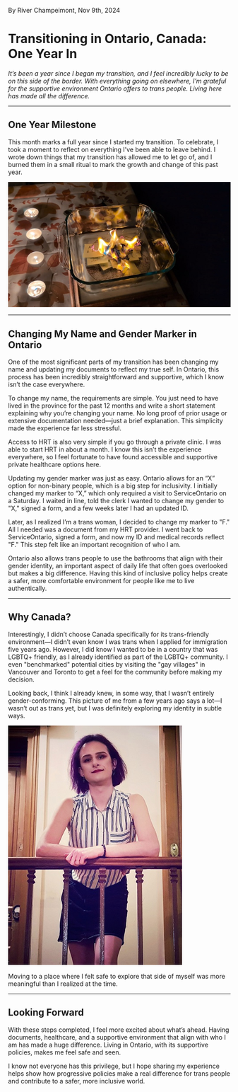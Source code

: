 By River Champeimont, Nov 9th, 2024

# Transitioning in Ontario, Canada: One Year In

_It’s been a year since I began my transition, and I feel incredibly lucky to be on this side of the border. With everything going on elsewhere, I’m grateful for the supportive environment Ontario offers to trans people. Living here has made all the difference._

---

## One Year Milestone

This month marks a full year since I started my transition. To celebrate, I took a moment to reflect on everything I’ve been able to leave behind. I wrote down things that my transition has allowed me to let go of, and I burned them in a small ritual to mark the growth and change of this past year.

![Pieces of paper burning in a glass dish, with small tealight candles surrounding it. Each paper contains something that River’s transition has helped her leave behind, symbolizing a personal release.](transitioning_in_ontario/burn.jpg)

---

## Changing My Name and Gender Marker in Ontario

One of the most significant parts of my transition has been changing my name and updating my documents to reflect my true self. In Ontario, this process has been incredibly straightforward and supportive, which I know isn’t the case everywhere.

To change my name, the requirements are simple. You just need to have lived in the province for the past 12 months and write a short statement explaining why you’re changing your name. No long proof of prior usage or extensive documentation needed—just a brief explanation. This simplicity made the experience far less stressful.

Access to HRT is also very simple if you go through a private clinic. I was able to start HRT in about a month. I know this isn’t the experience everywhere, so I feel fortunate to have found accessible and supportive private healthcare options here.

Updating my gender marker was just as easy. Ontario allows for an “X” option for non-binary people, which is a big step for inclusivity. I initially changed my marker to “X,” which only required a visit to ServiceOntario on a Saturday. I waited in line, told the clerk I wanted to change my gender to "X," signed a form, and a few weeks later I had an updated ID.

Later, as I realized I’m a trans woman, I decided to change my marker to "F." All I needed was a document from my HRT provider. I went back to ServiceOntario, signed a form, and now my ID and medical records reflect "F." This step felt like an important recognition of who I am.

Ontario also allows trans people to use the bathrooms that align with their gender identity, an important aspect of daily life that often goes overlooked but makes a big difference. Having this kind of inclusive policy helps create a safer, more comfortable environment for people like me to live authentically.

---

## Why Canada?

Interestingly, I didn’t choose Canada specifically for its trans-friendly environment—I didn’t even know I was trans when I applied for immigration five years ago. However, I did know I wanted to be in a country that was LGBTQ+ friendly, as I already identified as part of the LGBTQ+ community. I even "benchmarked" potential cities by visiting the "gay villages" in Vancouver and Toronto to get a feel for the community before making my decision. 

Looking back, I think I already knew, in some way, that I wasn’t entirely gender-conforming. This picture of me from a few years ago says a lot—I wasn’t out as trans yet, but I was definitely exploring my identity in subtle ways. 

![River standing at a railing, wearing a sleeveless striped top and a short skirt, with shoulder-length purple hair and makeup. The style and presentation reflect a gender-nonconforming appearance, capturing an early phase of exploring her identity.](transitioning_in_ontario/trans_before.jpg)

Moving to a place where I felt safe to explore that side of myself was more meaningful than I realized at the time.

---

## Looking Forward

With these steps completed, I feel more excited about what’s ahead. Having documents, healthcare, and a supportive environment that align with who I am has made a huge difference. Living in Ontario, with its supportive policies, makes me feel safe and seen.

I know not everyone has this privilege, but I hope sharing my experience helps show how progressive policies make a real difference for trans people and contribute to a safer, more inclusive world.
